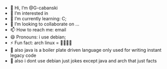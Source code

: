 - 👋 Hi, I’m @G-cabanski
- 👀 I’m interested in 
- 🌱 I’m currently learning: C;
- 💞️ I’m looking to collaborate on …
- 📫 How to reach me: email
- 😄 Pronouns: i use debian;
- ⚡ Fun fact: arch linux = 🏳️‍🌈🏳️‍⚧
- 🤢 also java is a boiler plate driven language only used for writing instant legacy code
- 👹 also i dont use debian just jokes except java and arch that just facts

<!---
G-cabanski/G-cabanski is a ✨ special ✨ repository because its `README.md` (this file) appears on your GitHub profile.
You can click the Preview link to take a look at your changes.
--->
